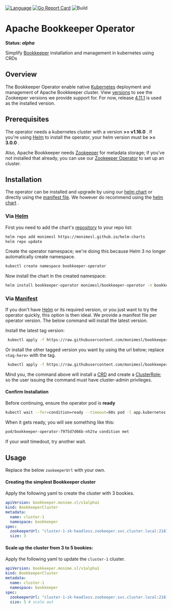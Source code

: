 [![Language](https://img.shields.io/badge/Language-Go-blue)](https://golang.org/)
[![Go Report Card](https://goreportcard.com/badge/github.com/monimesl/bookkeeper-operator)](https://goreportcard.com/report/github.com/monimesl/bookkeeper-operator)
![Build](https://github.com/monimesl/bookkeeper-operator/workflows/Build/badge.svg)

# Apache Bookkeeper Operator

**Status: *alpha***

Simplify [Bookkeeper](https://bookkeeper.apache.org/) installation and management in kubernetes using CRDs

## Overview

The Bookkeeper Operator enable native [Kubernetes](https://kubernetes.io/)
deployment and management of Apache Bookkeeper cluster.
View [versions](https://github.com/monimesl/bookkeeper-operator/blob/main/deployments/docker/bookkeeper/versions)
to see the Zookeeper versions we provide support for.
For now, release [4.11.1](https://bookkeeper.apache.org/docs/4.11.1/overview/overview/) is used as the installed version.

## Prerequisites

The operator needs a kubernetes cluster with a version __>= v1.16.0__ . If you're using [Helm](https://helm.sh/) to
install the operator, your helm version must be __>= 3.0.0__ .

Also, Apache Bookkeeper needs [Zookeeper](https://zookeeper.apache.org/) for metadata storage; if you've not installed
that already, you can use our [Zookeeper Operator](https://github.com/monimesl/zookeeper-operator) to set up an cluster.

## Installation

The operator can be installed and upgrade by using
our [helm chart](https://github.com/monimesl/bookkeeper-operator/tree/main/deployments/charts)
or directly using
the [manifest file](https://github.com/monimesl/bookkeeper-operator/blob/main/deployments/manifest.yaml). We however do
recommend using the [helm chart](https://github.com/monimesl/bookkeeper-operator/tree/main/deployments/charts)
.

### Via [Helm](https://helm.sh/)

First you need to add the chart's [repository](https://monimesl.github.io/helm-charts/) to your repo list:

```bash
helm repo add monimesl https://monimesl.github.io/helm-charts
helm repo update
```

Create the operator namespace; we're doing this because Helm 3 no longer automatically create namespace.

```bash
kubectl create namespace bookkeeper-operator
```

Now install the chart in the created namespace:

```bash
helm install bookkeeper-operator monimesl/bookkeeper-operator -n bookkeeper-operator
```

### Via [Manifest](https://github.com/monimesl/bookkeeper-operator/blob/main/deployments/manifest.yaml)

If you don't have [Helm](https://helm.sh/) or its required version, or you just want to try the operator quickly, this
option is then ideal. We provide a manifest file per operator version. The below command will install the latest
version.

Install the latest tag version:

```bash
 kubectl apply -f https://raw.githubusercontent.com/monimesl/bookkeeper-operator/main/deployments/manifest.yaml
```

Or install the other tagged version you want by using the url below; replace `<tag-here>` with the tag.

```bash
 kubectl apply -f https://raw.githubusercontent.com/monimesl/bookkeeper-operator/<tag-here>/deployments/manifest.yaml
```

Mind you, the command above will install a
[CRD](https://kubernetes.io/docs/concepts/extend-kubernetes/api-extension/custom-resources/)
and create a [ClusterRole](https://kubernetes.io/docs/concepts/extend-kubernetes/api-extension/custom-resources/); so
the user issuing the command must have cluster-admin privileges.

#### Confirm Installation

Before continuing, ensure the operator pod is __ready__

```bash
kubectl wait --for=condition=ready --timeout=60s pod -l app.kubernetes.io/name=bookkeeper-operator -n bookkeeper-operator
```

When it gets ready, you will see something like this:

```bash
pod/bookkeeper-operator-7975d7d66b-nh2tw condition met
```

If your _wait_ timedout, try another wait.

## Usage

Replace the below `zookeeperUrl` with your own.

#### Creating the simplest Bookkeeper cluster

Apply the following yaml to create the cluster with 3 bookies.

```yaml
apiVersion: bookkeeper.monime.sl/v1alpha1
kind: BookkeeperCluster
metadata:
  name: cluster-1
  namespace: bookkeeper
spec:
  zookeeperUrl: "cluster-1-zk-headless.zookeeper.svc.cluster.local:2181"
  size: 3
```

#### Scale up the cluster from 3 to 5 bookies:

Apply the following yaml to update the `cluster-1` cluster.

```yaml
apiVersion: bookkeeper.monime.sl/v1alpha1
kind: BookkeeperCluster
metadata:
  name: cluster-1
  namespace: bookkeeper
spec:
  zookeeperUrl: "cluster-1-zk-headless.zookeeper.svc.cluster.local:2181"
  size: 5 # scale out
```